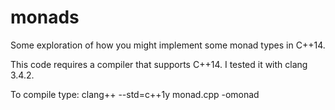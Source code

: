 # monads

Some exploration of how you might implement some monad types in C++14.

This code requires a compiler that supports C++14. I tested it with clang 3.4.2.

To compile type: clang++ --std=c++1y monad.cpp -omonad

